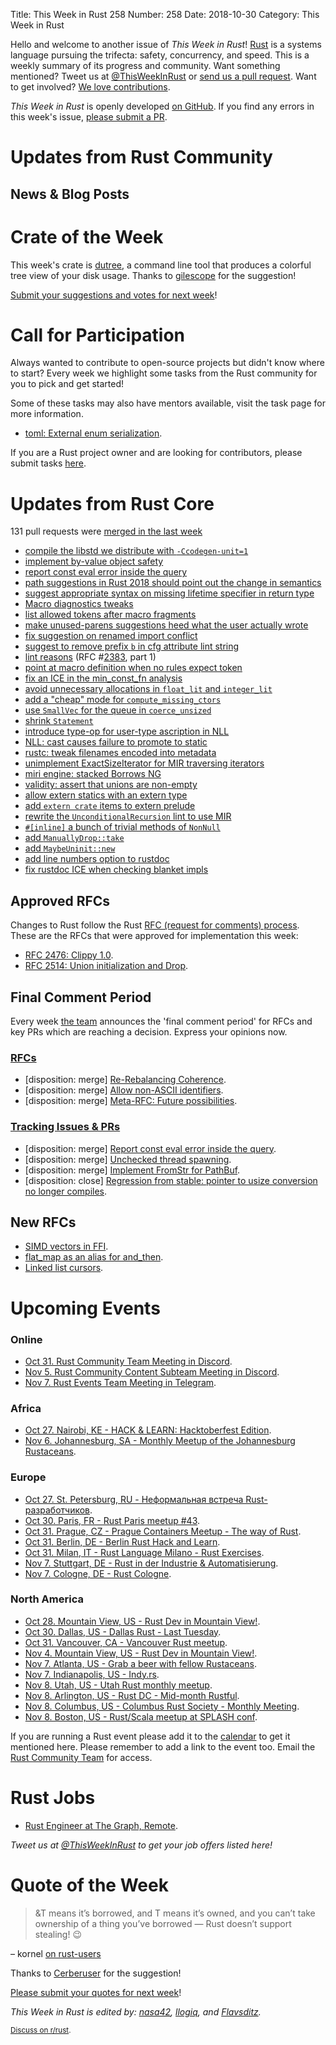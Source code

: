 Title: This Week in Rust 258
Number: 258
Date: 2018-10-30
Category: This Week in Rust

Hello and welcome to another issue of *This Week in Rust*!
[Rust](http://rust-lang.org) is a systems language pursuing the trifecta: safety, concurrency, and speed.
This is a weekly summary of its progress and community.
Want something mentioned? Tweet us at [@ThisWeekInRust](https://twitter.com/ThisWeekInRust) or [send us a pull request](https://github.com/cmr/this-week-in-rust).
Want to get involved? [We love contributions](https://github.com/rust-lang/rust/blob/master/CONTRIBUTING.md).

*This Week in Rust* is openly developed [on GitHub](https://github.com/cmr/this-week-in-rust).
If you find any errors in this week's issue, [please submit a PR](https://github.com/cmr/this-week-in-rust/pulls).

# Updates from Rust Community

## News & Blog Posts

# Crate of the Week

This week's crate is [dutree](https://github.com/nachoparker/dutree), a command line tool that produces a colorful tree view of your disk usage. Thanks to [gilescope](https://users.rust-lang.org/t/crate-of-the-week/2704/466) for the suggestion!

[Submit your suggestions and votes for next week][submit_crate]!

[submit_crate]: https://users.rust-lang.org/t/crate-of-the-week/2704

# Call for Participation

Always wanted to contribute to open-source projects but didn't know where to start?
Every week we highlight some tasks from the Rust community for you to pick and get started!

Some of these tasks may also have mentors available, visit the task page for more information.

* [toml: External enum serialization](https://github.com/alexcrichton/toml-rs/pull/267).

If you are a Rust project owner and are looking for contributors, please submit tasks [here][guidelines].

[guidelines]: https://users.rust-lang.org/t/twir-call-for-participation/4821

# Updates from Rust Core

131 pull requests were [merged in the last week][merged]

[merged]: https://github.com/search?q=is%3Apr+org%3Arust-lang+is%3Amerged+merged%3A2018-10-22..2018-10-29

* [compile the libstd we distribute with `-Ccodegen-unit=1`](https://github.com/rust-lang/rust/pull/55264)
* [implement by-value object safety](https://github.com/rust-lang/rust/pull/54183)
* [report const eval error inside the query](https://github.com/rust-lang/rust/pull/53821)
* [path suggestions in Rust 2018 should point out the change in semantics](https://github.com/rust-lang/rust/pull/55185)
* [suggest appropriate syntax on missing lifetime specifier in return type](https://github.com/rust-lang/rust/pull/55173)
* [Macro diagnostics tweaks](https://github.com/rust-lang/rust/pull/55292)
* [list allowed tokens after macro fragments](https://github.com/rust-lang/rust/pull/55301)
* [make unused-parens suggestions heed what the user actually wrote](https://github.com/rust-lang/rust/pull/55138)
* [fix suggestion on renamed import conflict](https://github.com/rust-lang/rust/pull/55113)
* [suggest to remove prefix `b` in cfg attribute lint string](https://github.com/rust-lang/rust/pull/54929)
* [lint reasons](https://github.com/rust-lang/rust/pull/54683) (RFC #[2383](https://rust-lang.github.io/rfcs/2383-lint-reasons.html), part 1)
* [point at macro definition when no rules expect token](https://github.com/rust-lang/rust/pull/55298)
* [fix an ICE in the min_const_fn analysis](https://github.com/rust-lang/rust/pull/55412)
* [avoid unnecessary allocations in `float_lit` and `integer_lit`](https://github.com/rust-lang/rust/pull/55384)
* [add a "cheap" mode for `compute_missing_ctors`](https://github.com/rust-lang/rust/pull/55167)
* [use `SmallVec` for the queue in `coerce_unsized`](https://github.com/rust-lang/rust/pull/55383)
* [shrink `Statement`](https://github.com/rust-lang/rust/pull/55346)
* [introduce type-op for user-type ascription in NLL](https://github.com/rust-lang/rust/pull/55323)
* [NLL: cast causes failure to promote to static](https://github.com/rust-lang/rust/pull/55385)
* [rustc: tweak filenames encoded into metadata](https://github.com/rust-lang/rust/pull/54626)
* [unimplement ExactSizeIterator for MIR traversing iterators](https://github.com/rust-lang/rust/pull/55271)
* [miri engine: stacked Borrows NG](https://github.com/rust-lang/rust/pull/55270)
* [validity: assert that unions are non-empty](https://github.com/rust-lang/rust/pull/55379)
* [allow extern statics with an extern type](https://github.com/rust-lang/rust/pull/55257)
* [add `extern crate` items to extern prelude](https://github.com/rust-lang/rust/pull/54658)
* [rewrite the `UnconditionalRecursion` lint to use MIR](https://github.com/rust-lang/rust/pull/54490)
* [`#[inline]` a bunch of trivial methods of `NonNull`](https://github.com/rust-lang/rust/pull/55426)
* [add `ManuallyDrop::take`](https://github.com/rust-lang/rust/pull/55421)
* [add `MaybeUninit::new`](https://github.com/rust-lang/rust/pull/55244)
* [add line numbers option to rustdoc](https://github.com/rust-lang/rust/pull/54921)
* [fix rustdoc ICE when checking blanket impls](https://github.com/rust-lang/rust/pull/55258)

## Approved RFCs

Changes to Rust follow the Rust [RFC (request for comments)
process](https://github.com/rust-lang/rfcs#rust-rfcs). These
are the RFCs that were approved for implementation this week:

* [RFC 2476: Clippy 1.0](https://github.com/rust-lang/rfcs/pull/2476).
* [RFC 2514: Union initialization and Drop](https://github.com/rust-lang/rfcs/pull/2514).

## Final Comment Period

Every week [the team](https://www.rust-lang.org/team.html) announces the
'final comment period' for RFCs and key PRs which are reaching a
decision. Express your opinions now.

### [RFCs](https://github.com/rust-lang/rfcs/labels/final-comment-period)

* [disposition: merge] [Re-Rebalancing Coherence](https://github.com/rust-lang/rfcs/pull/2451).
* [disposition: merge] [Allow non-ASCII identifiers](https://github.com/rust-lang/rfcs/pull/2457).
* [disposition: merge] [Meta-RFC: Future possibilities](https://github.com/rust-lang/rfcs/pull/2561).

### [Tracking Issues & PRs](https://github.com/rust-lang/rust/labels/final-comment-period)

* [disposition: merge] [Report const eval error inside the query](https://github.com/rust-lang/rust/pull/53821).
* [disposition: merge] [Unchecked thread spawning](https://github.com/rust-lang/rust/pull/55043).
* [disposition: merge] [Implement FromStr for PathBuf](https://github.com/rust-lang/rust/pull/55148).
* [disposition: close] [Regression from stable: pointer to usize conversion no longer compiles](https://github.com/rust-lang/rust/issues/54709).

## New RFCs

* [SIMD vectors in FFI](https://github.com/rust-lang/rfcs/pull/2574).
* [flat_map as an alias for and_then](https://github.com/rust-lang/rfcs/pull/2572).
* [Linked list cursors](https://github.com/rust-lang/rfcs/pull/2570).

# Upcoming Events

### Online

* [Oct 31. Rust Community Team Meeting in Discord](https://discordapp.com/channels/442252698964721669/443773747350994945).
* [Nov  5. Rust Community Content Subteam Meeting in Discord](https://discordapp.com/channels/442252698964721669/443773747350994945).
* [Nov  7. Rust Events Team Meeting in Telegram](https://t.me/joinchat/EkKINhHCgZ9llzvPidOssA).

### Africa

* [Oct 27. Nairobi, KE - HACK & LEARN: Hacktoberfest Edition](https://www.meetup.com/Rust-Nairobi/events/255546089).
* [Nov  6. Johannesburg, SA - Monthly Meetup of the Johannesburg Rustaceans](https://www.meetup.com/Johannesburg-Rust-Meetup/events/cpblrnyxpbjb/).

### Europe

* [Oct 27. St. Petersburg, RU - Неформальная встреча Rust-разработчиков](https://www.meetup.com/Rust-%D0%B2-%D0%9F%D0%B8%D1%82%D0%B5%D1%80%D0%B5/events/nhpkmpyxnbkc).
* [Oct 30. Paris, FR - Rust Paris meetup #43](https://www.meetup.com/Rust-Paris/events/255604978).
* [Oct 31. Prague, CZ - Prague Containers Meetup - The way of Rust](https://www.meetup.com/Prague-Containers-Meetup/events/251325363/).
* [Oct 31. Berlin, DE - Berlin Rust Hack and Learn](https://www.meetup.com/opentechschool-berlin/events/rjgkhqyxnbpc/).
* [Oct 31. Milan, IT - Rust Language Milano - Rust Exercises](https://www.meetup.com/rust-language-milano/events/255737296/).
* [Nov  7. Stuttgart, DE - Rust in der Industrie & Automatisierung](https://www.meetup.com/slowtec/events/255390000/).
* [Nov  7. Cologne, DE - Rust Cologne](https://www.meetup.com/RustCologne/events/vnwndpyxpbkb/).

### North America

* [Oct 28. Mountain View, US - Rust Dev in Mountain View!](https://www.meetup.com/Rust-Dev-in-Mountain-View/events/glnfcpyxnblc/).
* [Oct 30. Dallas, US - Dallas Rust - Last Tuesday](https://www.meetup.com/Dallas-Rust/events/zfgwzmyxnbnc/).
* [Oct 31. Vancouver, CA - Vancouver Rust meetup](https://www.meetup.com/Vancouver-Rust/events/xttphqyxnbpc/).
* [Nov  4. Mountain View, US - Rust Dev in Mountain View!](https://www.meetup.com/Rust-Dev-in-Mountain-View/events/glnfcpyxpbgb/).
* [Nov  7. Atlanta, US - Grab a beer with fellow Rustaceans](https://www.meetup.com/Rust-ATL/events/cbcmbqyxpbkb/).
* [Nov  7. Indianapolis, US - Indy.rs](https://www.meetup.com/indyrs/events/mffbtpyxpbkb/).
* [Nov  8. Utah, US - Utah Rust monthly meetup](https://www.meetup.com/utahrust/events/255209655/).
* [Nov  8. Arlington, US - Rust DC - Mid-month Rustful](https://www.meetup.com/RustDC/events/254871472).
* [Nov  8. Columbus, US - Columbus Rust Society - Monthly Meeting](https://www.meetup.com/columbus-rs/events/dbcfrpyxpblb/).
* [Nov  8. Boston, US - Rust/Scala meetup at SPLASH conf](https://www.meetup.com/BostonRust/events/255445951/).

If you are running a Rust event please add it to the [calendar] to get
it mentioned here. Please remember to add a link to the event too.
Email the [Rust Community Team][community] for access.

[calendar]: https://www.google.com/calendar/embed?src=apd9vmbc22egenmtu5l6c5jbfc%40group.calendar.google.com
[community]: mailto:community-team@rust-lang.org

# Rust Jobs

* [Rust Engineer at The Graph, Remote](https://thegraph.com/careers?job=3#section3).

*Tweet us at [@ThisWeekInRust](https://twitter.com/ThisWeekInRust) to get your job offers listed here!*

# Quote of the Week

> &T means it’s borrowed, and T means it’s owned, and you can’t take ownership of a thing you’ve borrowed — Rust doesn’t support stealing! 😉

– kornel [on rust-users](https://users.rust-lang.org/t/vec-t-to-vec-t/21736/2)

Thanks to [Cerberuser](https://users.rust-lang.org/t/twir-quote-of-the-week/328/576) for the suggestion!

[Please submit your quotes for next week](http://users.rust-lang.org/t/twir-quote-of-the-week/328)!

*This Week in Rust is edited by: [nasa42](https://github.com/nasa42), [llogiq](https://github.com/llogiq), and [Flavsditz](https://github.com/Flavsditz).*

<small>[Discuss on r/rust]().</small>
